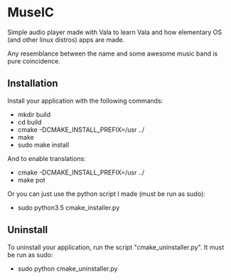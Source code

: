 # MuseIC
Simple audio player made with Vala to learn Vala and how elementary OS (and other linux distros) apps are made. 

Any resemblance between the name and some awesome music band is pure coincidence.


## Installation

Install your application with the following commands:
- mkdir build
- cd build
- cmake -DCMAKE_INSTALL_PREFIX=/usr ../
- make
- sudo make install

And to enable translations:
- cmake -DCMAKE_INSTALL_PREFIX=/usr ../
- make pot

Or you can just use the python script I made (must be run as sudo):
- sudo python3.5 cmake_installer.py


## Uninstall

To uninstall your application, run the script "cmake_uninstaller.py".
It must be run as sudo:
- sudo python cmake_uninstaller.py
